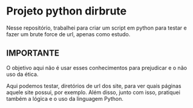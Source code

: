 # Projeto python dirbrute

Nesse repositório, trabalhei para criar um script em python para testar e fazer um brute force de url, apenas como estudo.

## IMPORTANTE
O objetivo aqui não é usar esses conhecimentos para prejudicar e o não uso da ética.


Aqui podemos testar, diretórios de url dos site, para ver quais páginas aquele site possui, por exemplo. Além disso, junto com isso, pratiquei também a lógica e o uso da linguagem Python.